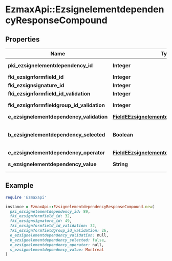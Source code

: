 # EzmaxApi::EzsignelementdependencyResponseCompound

## Properties

| Name | Type | Description | Notes |
| ---- | ---- | ----------- | ----- |
| **pki_ezsignelementdependency_id** | **Integer** | The unique ID of the Ezsignelementdependency |  |
| **fki_ezsignformfield_id** | **Integer** | The unique ID of the Ezsignformfield | [optional] |
| **fki_ezsignsignature_id** | **Integer** | The unique ID of the Ezsignsignature | [optional] |
| **fki_ezsignformfield_id_validation** | **Integer** | The unique ID of the Ezsignformfield | [optional] |
| **fki_ezsignformfieldgroup_id_validation** | **Integer** | The unique ID of the Ezsignformfieldgroup | [optional] |
| **e_ezsignelementdependency_validation** | [**FieldEEzsignelementdependencyValidation**](FieldEEzsignelementdependencyValidation.md) |  |  |
| **b_ezsignelementdependency_selected** | **Boolean** | Whether if it&#39;s selected or not when using eEzsignelementdependencyValidation &#x3D; Selected | [optional] |
| **e_ezsignelementdependency_operator** | [**FieldEEzsignelementdependencyOperator**](FieldEEzsignelementdependencyOperator.md) |  | [optional] |
| **s_ezsignelementdependency_value** | **String** | The value of the Ezsignelementdependency | [optional] |

## Example

```ruby
require 'Ezmaxapi'

instance = EzmaxApi::EzsignelementdependencyResponseCompound.new(
  pki_ezsignelementdependency_id: 89,
  fki_ezsignformfield_id: 32,
  fki_ezsignsignature_id: 49,
  fki_ezsignformfield_id_validation: 32,
  fki_ezsignformfieldgroup_id_validation: 26,
  e_ezsignelementdependency_validation: null,
  b_ezsignelementdependency_selected: false,
  e_ezsignelementdependency_operator: null,
  s_ezsignelementdependency_value: Montreal
)
```

